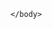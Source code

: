 <html>  
    <body>      

<script>
    fetch('modbus.json')
        .then(function(response){
            return response.json();
        })
    .then(function(data){
         console.log(data);
    }).catch(function(error){
             console.error('Algo deu errado!!!!');
             console.error(error);
    });        
</script>
    
    </body>
</html>
